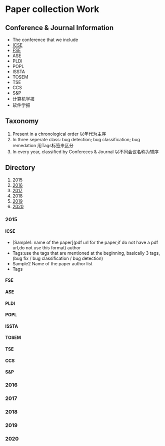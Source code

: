 # Paper collection Work

## Conference & Journal Information
- The conference that we include
- [ICSE](https://dblp.org/db/conf/icse/)
- [FSE](https://dblp.org/db/conf/sigsoft/)
- ASE
- PLDI
- POPL
- ISSTA
- TOSEM
- TSE
- CCS
- S&P
- 计算机学报
- 软件学报

## Taxonomy
1. Present in a chronological order 以年代为主序
2. In three seperate class: bug detection; bug classification; bug remedation 用Tags标签来区分
3. In every year, classified by Confereces & Journal 以不同会议名称为辅序

## Directory
1. [2015](#2015)
2. [2016](#2016)
3. [2017](#2017)
4. [2018](#2018)
5. [2019](#2019)
6. [2020](#2020)

### 2015 
#### ICSE
- [Sample1: name of the paper](pdf url for the paper;if do not have a pdf url,do not use this format) author
- Tags:use the tags that are mentioned at the beginning, basically 3 tags,(bug fix / bug classification / bug detection)
- Sample2 Name of the paper author list
- Tags 
#### FSE
#### ASE
#### PLDI
#### POPL
#### ISSTA
#### TOSEM
#### TSE
#### CCS
#### S&P
### 2016

### 2017

### 2018

### 2019

### 2020

